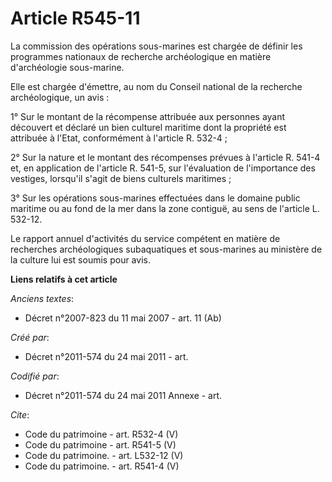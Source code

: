 # Article R545-11

La commission des opérations sous-marines est chargée de définir les programmes nationaux de recherche archéologique en
matière d'archéologie sous-marine.

Elle est chargée d'émettre, au nom du Conseil national de la recherche archéologique, un avis :

1° Sur le montant de la récompense attribuée aux personnes ayant découvert et déclaré un bien culturel maritime dont la
propriété est attribuée à l'Etat, conformément à l'article R. 532-4 ;

2° Sur la nature et le montant des récompenses prévues à l'article R. 541-4 et, en application de l'article R. 541-5, sur
l'évaluation de l'importance des vestiges, lorsqu'il s'agit de biens culturels maritimes ;

3° Sur les opérations sous-marines effectuées dans le domaine public maritime ou au fond de la mer dans la zone contiguë, au
sens de l'article L. 532-12. 

Le rapport annuel d'activités du service compétent en matière de recherches archéologiques subaquatiques et sous-marines au
ministère de la culture lui est soumis pour avis.

**Liens relatifs à cet article**

_Anciens textes_:

  - Décret n°2007-823 du 11 mai 2007 - art. 11 (Ab)

_Créé par_:

  - Décret n°2011-574 du 24 mai 2011  - art.

_Codifié par_:

  - Décret n°2011-574 du 24 mai 2011 Annexe - art.

_Cite_:

  - Code du patrimoine - art. R532-4 (V)
  - Code du patrimoine - art. R541-5 (V)
  - Code du patrimoine. - art. L532-12 (V)
  - Code du patrimoine. - art. R541-4 (V)

